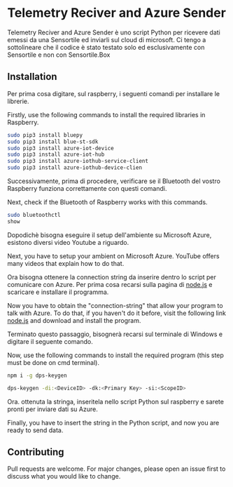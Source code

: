 
# Telemetry Reciver and Azure Sender

Telemetry Reciver and Azure Sender è uno script Python per ricevere dati emessi da una Sensortile ed inviarli sul cloud di microsoft. Ci tengo a sottolineare che il codice è stato testato solo ed esclusivamente con Sensortile e non con Sensortile.Box

## Installation

Per prima cosa digitare, sul raspberry, i seguenti comandi per installare le librerie.

Firstly, use the following commands to install the required libraries in Raspberry.

```bash
sudo pip3 install bluepy
sudo pip3 install blue-st-sdk
sudo pip3 install azure-iot-device
sudo pip3 install azure-iot-hub
sudo pip3 install azure-iothub-service-client
sudo pip3 install azure-iothub-device-clien
```

Successivamente, prima di procedere, verificare se il Bluetooth del vostro Raspberry funziona correttamente con questi comandi.

Next, check if the Bluetooth of Raspberry works with this commands.

```bash
sudo bluetoothctl
show
```

Dopodichè bisogna eseguire il setup dell'ambiente su Microsoft Azure, esistono diversi video Youtube a riguardo.

Next, you have to setup your ambient on Microsoft Azure. YouTube offers many videos that explain how to do that.

Ora bisogna ottenere la connection string da inserire dentro lo script per comunicare con Azure. Per prima cosa recarsi sulla pagina di [node.js](nodejs.org/en/download) e scaricare e installare il programma.

Now you have to obtain the "connection-string" that allow your program to talk with Azure. To do that, if you haven't do it before, visit the following link [node.js](nodejs.org/en/download) and download and install the program.

Terminato questo passaggio, bisognerà recarsi sul terminale di Windows e digitare il seguente comando.

Now, use the following commands to install the required program (this step must be done on cmd terminal).

```bash
npm i -g dps-keygen
```

```bash
dps-keygen -di:<DeviceID> -dk:<Primary Key> -si:<ScopeID>
```

Ora. ottenuta la stringa, inseritela nello script Python sul raspberry e sarete pronti per inviare dati su Azure.

Finally, you have to insert the string in the Python script, and now you are ready to send data.

## Contributing

Pull requests are welcome. For major changes, please open an issue first to discuss what you would like to change.
